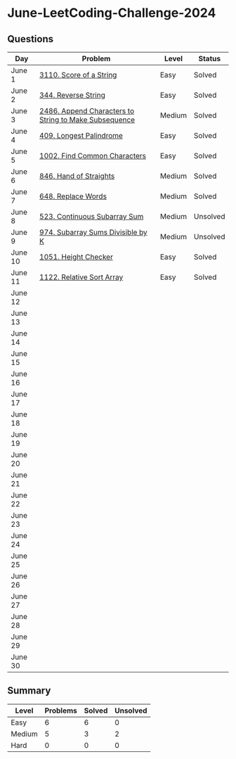 # June-LeetCoding-Challenge-2024

## Questions
| Day | Problem | Level | Status |
| --- | --- | --- | --- |
| June 1 | [3110. Score of a String](https://leetcode.com/problems/score-of-a-string/) | Easy | Solved |
| June 2 | [344. Reverse String](https://leetcode.com/problems/reverse-string/) | Easy | Solved |
| June 3 | [2486. Append Characters to String to Make Subsequence](https://leetcode.com/problems/append-characters-to-string-to-make-subsequence/) | Medium | Solved |
| June 4 | [409. Longest Palindrome](https://leetcode.com/problems/longest-palindrome/) | Easy | Solved |
| June 5 | [1002. Find Common Characters](https://leetcode.com/problems/find-common-characters/) | Easy | Solved |
| June 6 | [846. Hand of Straights](https://leetcode.com/problems/hand-of-straights/) | Medium | Solved |
| June 7 | [648. Replace Words](https://leetcode.com/problems/replace-words/) | Medium | Solved |
| June 8 | [523. Continuous Subarray Sum](https://leetcode.com/problems/continuous-subarray-sum/) | Medium | Unsolved |
| June 9 | [974. Subarray Sums Divisible by K](https://leetcode.com/problems/subarray-sums-divisible-by-k/) | Medium | Unsolved |
| June 10 | [1051. Height Checker](https://leetcode.com/problems/height-checker/) | Easy | Solved |
| June 11 | [1122. Relative Sort Array](https://leetcode.com/problems/relative-sort-array/) | Easy | Solved |
| June 12 | []() |  |  |
| June 13 | []() |  |  |
| June 14 | []() |  |  |
| June 15 | []() |  |  |
| June 16 | []() |  |  |
| June 17 | []() |  |  |
| June 18 | []() |  |  |
| June 19 | []() |  |  |
| June 20 | []() |  |  |
| June 21 | []() |  |  |
| June 22 | []() |  |  |
| June 23 | []() |  |  |
| June 24 | []() |  |  |
| June 25 | []() |  |  |
| June 26 | []() |  |  |
| June 27 | []() |  |  |
| June 28 | []() |  |  |
| June 29 | []() |  |  |
| June 30 | []() |  |  |


## Summary
| Level  | Problems | Solved | Unsolved |
| ---    | --- | --- | --- |
| Easy   | 6 | 6 | 0 |
| Medium | 5 | 3 | 2 |
| Hard   | 0 | 0 | 0 |

